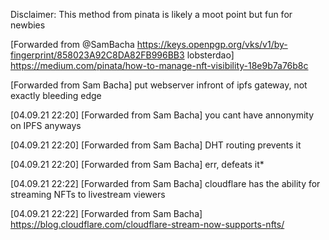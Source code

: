Disclaimer:  This method from pinata is likely a moot point but fun for newbies

[Forwarded from @SamBacha https://keys.openpgp.org/vks/v1/by-fingerprint/858023A92C8DA82FB996BB3 lobsterdao]
https://medium.com/pinata/how-to-manage-nft-visibility-18e9b7a76b8c

[Forwarded from Sam Bacha]
put webserver infront of ipfs gateway, not exactly bleeding edge

[04.09.21 22:20]
[Forwarded from Sam Bacha]
you cant have annonymity on IPFS anyways

[04.09.21 22:20]
[Forwarded from Sam Bacha]
DHT routing prevents it

[04.09.21 22:20]
[Forwarded from Sam Bacha]
err, defeats it*

[04.09.21 22:22]
[Forwarded from Sam Bacha]
cloudflare has the ability for streaming NFTs to livestream viewers

[04.09.21 22:22]
[Forwarded from Sam Bacha]
https://blog.cloudflare.com/cloudflare-stream-now-supports-nfts/
